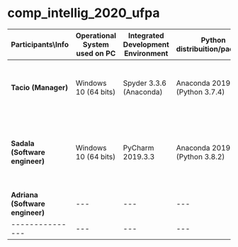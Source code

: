 # comp_intellig_2020_ufpa

| **Participants\Info** |  **Operational System used on PC**  |  **Integrated Development Environment**  |  **Python distribuition/package**  |  **Virtual Environment Software**  |  **Browser**  |  **CPU, GPU, RAM**  |
| ------------------- | ------------------- | ------------------- | ------------------- | ------------------- | ------------------- | ------------------- |
|  **Tacio (Manager)**    | Windows 10 (64 bits) | Spyder 3.3.6 (Anaconda) | Anaconda 2019.10 (Python 3.7.4) | --- | Google Chrome (64 bits) | AMD Ryzen 3 3200U, Radeon Vega 3, 5.9GB |
|  **Sadala (Software engineer)** | Windows 10 (64 bits) | PyCharm 2019.3.3 | Anaconda 2019.10 (Python 3.8.2) | --- | Google Chrome (64 bits) | Intel Core i5-5200U, NVIDIA GeForce 920M , 8GB |
|  **Adriana (Software engineer)** | --- | --- | --- | --- | --- | --- |
|  ---------------    | --- | --- | --- | --- | --- | --- |
